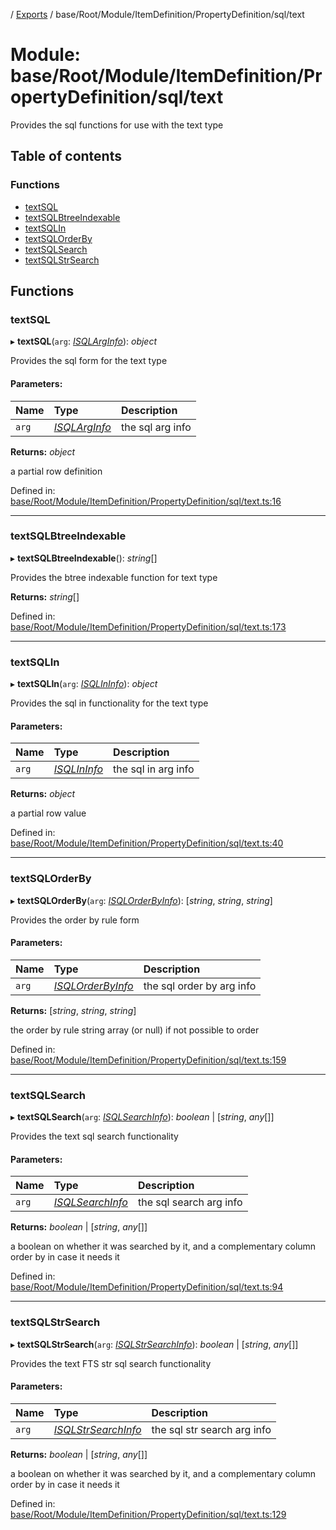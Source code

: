 [](../README.md) / [Exports](../modules.md) / base/Root/Module/ItemDefinition/PropertyDefinition/sql/text

# Module: base/Root/Module/ItemDefinition/PropertyDefinition/sql/text

Provides the sql functions for use with the text type

## Table of contents

### Functions

- [textSQL](base_root_module_itemdefinition_propertydefinition_sql_text.md#textsql)
- [textSQLBtreeIndexable](base_root_module_itemdefinition_propertydefinition_sql_text.md#textsqlbtreeindexable)
- [textSQLIn](base_root_module_itemdefinition_propertydefinition_sql_text.md#textsqlin)
- [textSQLOrderBy](base_root_module_itemdefinition_propertydefinition_sql_text.md#textsqlorderby)
- [textSQLSearch](base_root_module_itemdefinition_propertydefinition_sql_text.md#textsqlsearch)
- [textSQLStrSearch](base_root_module_itemdefinition_propertydefinition_sql_text.md#textsqlstrsearch)

## Functions

### textSQL

▸ **textSQL**(`arg`: [*ISQLArgInfo*](../interfaces/base_root_module_itemdefinition_propertydefinition_types.isqlarginfo.md)): *object*

Provides the sql form for the text type

#### Parameters:

Name | Type | Description |
:------ | :------ | :------ |
`arg` | [*ISQLArgInfo*](../interfaces/base_root_module_itemdefinition_propertydefinition_types.isqlarginfo.md) | the sql arg info   |

**Returns:** *object*

a partial row definition

Defined in: [base/Root/Module/ItemDefinition/PropertyDefinition/sql/text.ts:16](https://github.com/onzag/itemize/blob/0569bdf2/base/Root/Module/ItemDefinition/PropertyDefinition/sql/text.ts#L16)

___

### textSQLBtreeIndexable

▸ **textSQLBtreeIndexable**(): *string*[]

Provides the btree indexable function for text type

**Returns:** *string*[]

Defined in: [base/Root/Module/ItemDefinition/PropertyDefinition/sql/text.ts:173](https://github.com/onzag/itemize/blob/0569bdf2/base/Root/Module/ItemDefinition/PropertyDefinition/sql/text.ts#L173)

___

### textSQLIn

▸ **textSQLIn**(`arg`: [*ISQLInInfo*](../interfaces/base_root_module_itemdefinition_propertydefinition_types.isqlininfo.md)): *object*

Provides the sql in functionality for the text type

#### Parameters:

Name | Type | Description |
:------ | :------ | :------ |
`arg` | [*ISQLInInfo*](../interfaces/base_root_module_itemdefinition_propertydefinition_types.isqlininfo.md) | the sql in arg info   |

**Returns:** *object*

a partial row value

Defined in: [base/Root/Module/ItemDefinition/PropertyDefinition/sql/text.ts:40](https://github.com/onzag/itemize/blob/0569bdf2/base/Root/Module/ItemDefinition/PropertyDefinition/sql/text.ts#L40)

___

### textSQLOrderBy

▸ **textSQLOrderBy**(`arg`: [*ISQLOrderByInfo*](../interfaces/base_root_module_itemdefinition_propertydefinition_types.isqlorderbyinfo.md)): [*string*, *string*, *string*]

Provides the order by rule form

#### Parameters:

Name | Type | Description |
:------ | :------ | :------ |
`arg` | [*ISQLOrderByInfo*](../interfaces/base_root_module_itemdefinition_propertydefinition_types.isqlorderbyinfo.md) | the sql order by arg info   |

**Returns:** [*string*, *string*, *string*]

the order by rule string array (or null) if not possible to order

Defined in: [base/Root/Module/ItemDefinition/PropertyDefinition/sql/text.ts:159](https://github.com/onzag/itemize/blob/0569bdf2/base/Root/Module/ItemDefinition/PropertyDefinition/sql/text.ts#L159)

___

### textSQLSearch

▸ **textSQLSearch**(`arg`: [*ISQLSearchInfo*](../interfaces/base_root_module_itemdefinition_propertydefinition_types.isqlsearchinfo.md)): *boolean* \| [*string*, *any*[]]

Provides the text sql search functionality

#### Parameters:

Name | Type | Description |
:------ | :------ | :------ |
`arg` | [*ISQLSearchInfo*](../interfaces/base_root_module_itemdefinition_propertydefinition_types.isqlsearchinfo.md) | the sql search arg info   |

**Returns:** *boolean* \| [*string*, *any*[]]

a boolean on whether it was searched by it, and a complementary column order by in case it needs it

Defined in: [base/Root/Module/ItemDefinition/PropertyDefinition/sql/text.ts:94](https://github.com/onzag/itemize/blob/0569bdf2/base/Root/Module/ItemDefinition/PropertyDefinition/sql/text.ts#L94)

___

### textSQLStrSearch

▸ **textSQLStrSearch**(`arg`: [*ISQLStrSearchInfo*](../interfaces/base_root_module_itemdefinition_propertydefinition_types.isqlstrsearchinfo.md)): *boolean* \| [*string*, *any*[]]

Provides the text FTS str sql search functionality

#### Parameters:

Name | Type | Description |
:------ | :------ | :------ |
`arg` | [*ISQLStrSearchInfo*](../interfaces/base_root_module_itemdefinition_propertydefinition_types.isqlstrsearchinfo.md) | the sql str search arg info   |

**Returns:** *boolean* \| [*string*, *any*[]]

a boolean on whether it was searched by it, and a complementary column order by in case it needs it

Defined in: [base/Root/Module/ItemDefinition/PropertyDefinition/sql/text.ts:129](https://github.com/onzag/itemize/blob/0569bdf2/base/Root/Module/ItemDefinition/PropertyDefinition/sql/text.ts#L129)
